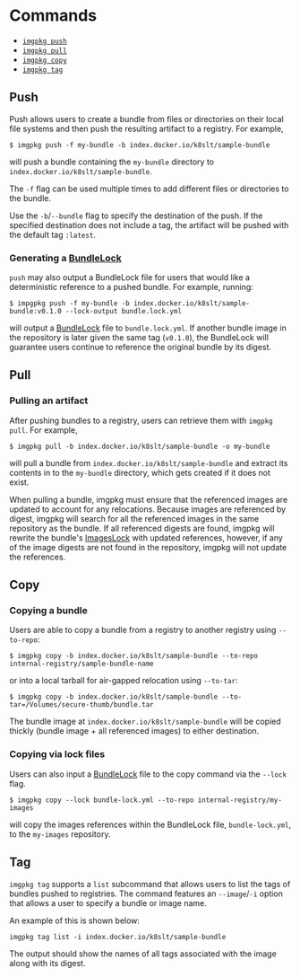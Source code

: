 # Commands

- [`imgpkg push`](#push)
- [`imgpkg pull`](#pull)
- [`imgpkg copy`](#copy)
- [`imgpkg tag`](#tag)

## Push

Push allows users to create a bundle from files or directories on their local file systems and
then push the resulting artifact to a registry. For example,

`$ imgpkg push -f my-bundle -b index.docker.io/k8slt/sample-bundle`

will push a bundle containing the `my-bundle` directory to `index.docker.io/k8slt/sample-bundle`.

The `-f` flag can be used multiple times to add different files or directories to the bundle.

Use the `-b`/`--bundle` flag to specify the destination of the push.
If the specified destination does not include a tag, the artifact will be pushed with the default tag `:latest`.

### Generating a [BundleLock](resources.md#bundlelock)

`push` may also output a BundleLock file for users that would like a deterministic reference to a pushed bundle. For example, running:

`$ impgpkg push -f my-bundle -b index.docker.io/k8slt/sample-bundle:v0.1.0 --lock-output
bundle.lock.yml`

will output a [BundleLock](resources.md#bundlelock) file to `bundle.lock.yml`. If another bundle image in the repository is later given the same tag (`v0.1.0`), the BundleLock will guarantee users continue to reference the original bundle by its digest.
## Pull

### Pulling an artifact

After pushing bundles to a registry, users can retrieve them with `imgpkg pull`. For example,

`$ imgpkg pull -b index.docker.io/k8slt/sample-bundle -o my-bundle`

will pull a bundle from `index.docker.io/k8slt/sample-bundle` and extract its
contents in to the `my-bundle` directory, which gets created if it does not
exist.

When pulling a bundle, imgpkg must ensure that the referenced images are updated
to account for any relocations. Because images are referenced by digest, imgpkg
will search for all the referenced images in the same repository as the bundle.
If all referenced digests are found, imgpkg will rewrite the bundle's
[ImagesLock](resources.md#imageslock) with updated references, however, if any
of the image digests are not found in the repository, imgpkg will not update the
references.

## Copy

### Copying a bundle

Users are able to copy a bundle from a registry to another registry using `--to-repo`:

`$ imgpkg copy -b index.docker.io/k8slt/sample-bundle --to-repo internal-registry/sample-bundle-name`

or into a local tarball for air-gapped relocation using `--to-tar`:

`$ imgpkg copy -b index.docker.io/k8slt/sample-bundle --to-tar=/Volumes/secure-thumb/bundle.tar`

The bundle image at `index.docker.io/k8slt/sample-bundle` will be copied thickly (bundle image + all referenced images)
to either destination.

### Copying via lock files

Users can also input a [BundleLock](resources.md#bundlelock) file to the copy command via the `--lock` flag.

`$ imgpkg copy --lock bundle-lock.yml --to-repo internal-registry/my-images`

will copy the images references within the BundleLock file, `bundle-lock.yml`, to the
`my-images` repository.

## Tag

`imgpkg tag` supports a `list` subcommand that allows users to list the tags of bundles 
pushed to registries. The command features an `--image`/`-i` option that allows a user 
to specify a bundle or image name. 

An example of this is shown below:

```
imgpkg tag list -i index.docker.io/k8slt/sample-bundle
```

The output should show the names of all tags associated with the image along with its 
digest.